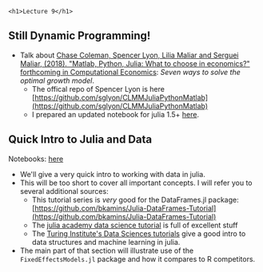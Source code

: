 
~~~
<h1>Lecture 9</h1>
~~~

## Still Dynamic Programming!

* Talk about [Chase Coleman, Spencer Lyon, Lilia Maliar and Serguei Maliar, (2018). "Matlab, Python, Julia: What to choose in economics?" forthcoming in Computational Economics](https://web.stanford.edu/~maliars/Files/CEPR-DP13210.pdf): *Seven ways to solve the optimal growth model*. 
    * The offical repo of Spencer Lyon is here [https://github.com/sglyon/CLMMJuliaPythonMatlab](https://github.com/sglyon/CLMMJuliaPythonMatlab)
    * I prepared an updated notebook for julia 1.5+ [here](https://github.com/floswald/NumericalMethods/tree/master/lecture_notebooks/week8/).


## Quick Intro to Julia and Data

Notebooks: [here](https://github.com/floswald/NumericalMethods/tree/master/lecture_notebooks/week8/)

* We'll give a very quick intro to working with data in julia. 
* This will be too short to cover all important concepts. I will refer you to several additional sources:
    * This tutorial series is _very_ good for the DataFrames.jl package: [https://github.com/bkamins/Julia-DataFrames-Tutorial](https://github.com/bkamins/Julia-DataFrames-Tutorial)
    * The [julia academy data science tutorial](https://github.com/JuliaAcademy/DataScience) is full of excellent stuff
    * The [Turing Institute's Data Sciences tutorials](https://alan-turing-institute.github.io/DataScienceTutorials.jl/) give a good intro to data structures and machine learning in julia.
* The main part of that section will illustrate use of the `FixedEffectsModels.jl` package and how it compares to R competitors.

